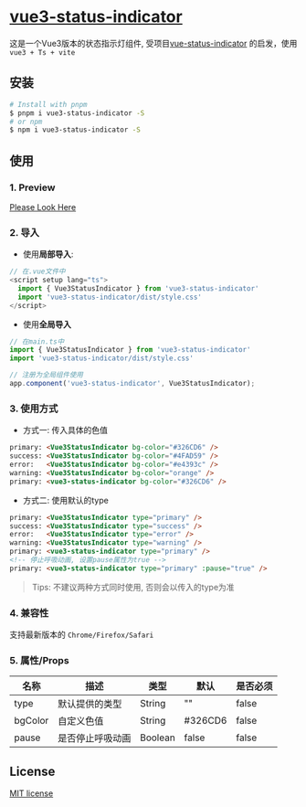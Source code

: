 # [vue3-status-indicator](https://github.com/guxuerui/vue3-status-indicator)

这是一个Vue3版本的状态指示灯组件, 受项目[vue-status-indicator](https://github.com/coderdiaz/vue-status-indicator#readme) 的启发，使用`vue3 + Ts + vite`

## 安装

```sh
# Install with pnpm
$ pnpm i vue3-status-indicator -S
# or npm
$ npm i vue3-status-indicator -S
```

## 使用

### 1. Preview

[Please Look Here](https://www.guxuerui.cn/vue/statusIndicator)

### 2. 导入

- 使用**局部导入**:

```ts
// 在.vue文件中
<script setup lang="ts">
  import { Vue3StatusIndicator } from 'vue3-status-indicator'
  import 'vue3-status-indicator/dist/style.css'
</script>
```

- 使用**全局导入**

```ts
// 在main.ts中
import { Vue3StatusIndicator } from 'vue3-status-indicator'
import 'vue3-status-indicator/dist/style.css'

// 注册为全局组件使用
app.component('vue3-status-indicator', Vue3StatusIndicator);
```

### 3. 使用方式

- 方式一: 传入具体的色值

```html
primary: <Vue3StatusIndicator bg-color="#326CD6" />
success: <Vue3StatusIndicator bg-color="#4FAD59" />
error:   <Vue3StatusIndicator bg-color="#e4393c" />
warning: <Vue3StatusIndicator bg-color="orange" />
primary: <vue3-status-indicator bg-color="#326CD6" />
```

- 方式二: 使用默认的type

```html
primary: <Vue3StatusIndicator type="primary" />
success: <Vue3StatusIndicator type="success" />
error:   <Vue3StatusIndicator type="error" />
warning: <Vue3StatusIndicator type="warning" />
primary: <vue3-status-indicator type="primary" />
<!-- 停止呼吸动画, 设置pause属性为true -->
primary: <vue3-status-indicator type="primary" :pause="true" />
```

> Tips: 不建议两种方式同时使用, 否则会以传入的type为准

### 4. 兼容性

支持最新版本的 `Chrome/Firefox/Safari`

### 5. 属性/Props

|名称|描述|类型|默认|是否必须|
|---|---|---|---|---|
|type|默认提供的类型|String|""|false|
|bgColor|自定义色值|String|#326CD6|false|
|pause|是否停止呼吸动画|Boolean|false|false|

## License

[MIT license](https://github.com/guxuerui/vue3-status-indicator/blob/main/LICENSE)
